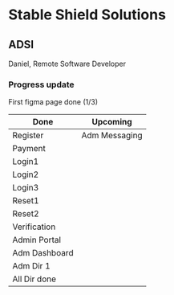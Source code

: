 # Stable Shield Solutions
## ADSI
Daniel, Remote Software Developer



### Progress update

First figma page done (1/3)

| Done          | Upcoming      |
| ------------- | ------------- |
| Register      | Adm Messaging |
| Payment       |               |
| Login1        |               |
| Login2        |               |
| Login3        |               |
| Reset1        |               |
| Reset2        |               |
| Verification  |               |
| Admin Portal  |               |
| Adm Dashboard |               |
| Adm Dir 1     |               |
| All Dir done  |               |
